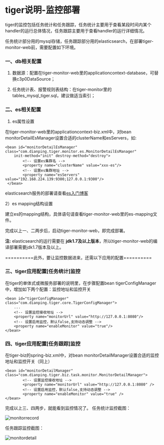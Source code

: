# tiger说明-监控部署
tiger的监控包括任务统计和任务跟踪，任务统计主要用于查看某段时间内某个handler的运行总体情况，任务跟踪主要用于查看handler的运行详细情况。

任务统计部分用的mysql存储，任务跟踪部分用的elasticsearch，在部署tiger-monitor-web前，需要配置如下环境。

### 一、db相关配置
1) 数据源：配置在tiger-monitor-web里的applicationcontext-database，可替换c3p0DataSource；

2) 任务统计表、报警规则表结构：在tiger-monitor里的tables_mysql_tiger.sql，建议做适当索引；

### 二、es相关配置
1) es属性设置

在tiger-monitor-web里的applicationcontext-biz.xml中，对bean monitorDetailEsManager设置合适的clusterName和esServers，如:

```
<bean id="monitorDetailEsManager" 	 class="com.dianping.tiger.monitor.es.MonitorDetailEsManager" 
	init-method="init" destroy-method="destroy">
		<!-- 设置es集群名 -->
     	<property name="clusterName" value="xxx-es"/>
     	<!-- 设置es集群地址 -->
     	<property name="esServers" value="192.168.224.139:9300;127.0.0.1:9300"/>
 </bean>
```
elasticsearch服务的部署请查看[es入门博客](https://my.oschina.net/tkyuan/blog/733494)

2）es mapping结构设置

建立es的mapping结构，具体语句请查看tiger-monitor-web里的es-mapping文件。

完成以上一、二两步后，启动tiger-monitor-web，即完成部署。

**注:** elasticsearch的运行需要在 **jdk1.7及以上版本**，所以tiger-monitor-web的编译部署需要jdk1.7版本及以上。

==========此外，要让监控数据进来，还需以下应用的配置==========

### 三、tiger应用配置[任务统计]监控

在tiger的单体式或微服务部署的说明里，在步骤配置bean tigerConfigManager中，增加如下两个配置：监控地址和监控开关

```
<bean id="tigerConfigManager" class="com.dianping.tiger.core.TigerConfigManager">
	...
	<!-- 设置监控接收地址 -->
	<property name="monitorUrl" value="http://127.0.0.1:8080"/>
	<!-- 设置启用监控，默认false,支持动态调整 -->
	<property name="enableMonitor" value="true"/>
</bean>
```

### 四、tiger应用配置[任务跟踪]监控
在tiger-biz的spring-biz.xml中，对bean monitorDetailManager设置合适的监控地址和监控开关（同上）

```
<bean id="monitorDetailManager" class="com.dianping.tiger.biz.task.monitor.MonitorDetailManager">
		<!-- 设置监控接收地址 -->
		<property name="monitorUrl" value="http://127.0.0.1:8080" />
		<!-- 设置启用监控，默认false,支持动态调整 -->
		<property name="enableMonitor" value="true" />
</bean>
```
完成以上三、四两步，就能看到监控情况了。
任务统计监控截图：

![monitorrecord](https://github.com/tkyuan/tiger/blob/master/tiger-service/src/main/resources/img/monitorrecord.png)

任务跟踪监控截图：

![monitordetail](https://github.com/tkyuan/tiger/blob/master/tiger-service/src/main/resources/img/monitordetail.png)